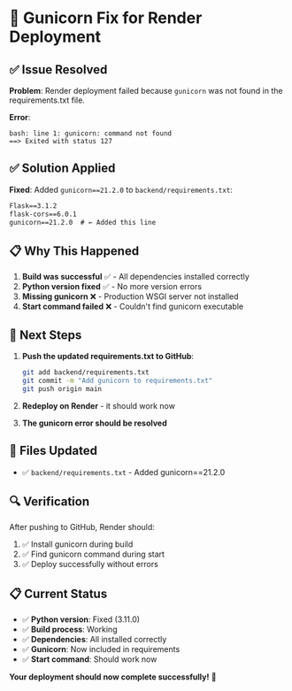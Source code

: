 # 🔧 Gunicorn Fix for Render Deployment

## ✅ Issue Resolved

**Problem**: Render deployment failed because `gunicorn` was not found in the requirements.txt file.

**Error**: 
```
bash: line 1: gunicorn: command not found
==> Exited with status 127
```

## ✅ Solution Applied

**Fixed**: Added `gunicorn==21.2.0` to `backend/requirements.txt`:

```txt
Flask==3.1.2
flask-cors==6.0.1
gunicorn==21.2.0  # ← Added this line
```

## 📋 Why This Happened

1. **Build was successful** ✅ - All dependencies installed correctly
2. **Python version fixed** ✅ - No more version errors
3. **Missing gunicorn** ❌ - Production WSGI server not installed
4. **Start command failed** ❌ - Couldn't find gunicorn executable

## 🚀 Next Steps

1. **Push the updated requirements.txt to GitHub**:
   ```bash
   git add backend/requirements.txt
   git commit -m "Add gunicorn to requirements.txt"
   git push origin main
   ```

2. **Redeploy on Render** - it should work now

3. **The gunicorn error should be resolved**

## 📁 Files Updated

- ✅ `backend/requirements.txt` - Added gunicorn==21.2.0

## 🔍 Verification

After pushing to GitHub, Render should:
1. ✅ Install gunicorn during build
2. ✅ Find gunicorn command during start
3. ✅ Deploy successfully without errors

## 📋 Current Status

- ✅ **Python version**: Fixed (3.11.0)
- ✅ **Build process**: Working
- ✅ **Dependencies**: All installed correctly
- ✅ **Gunicorn**: Now included in requirements
- ✅ **Start command**: Should work now

**Your deployment should now complete successfully!** 🎉
